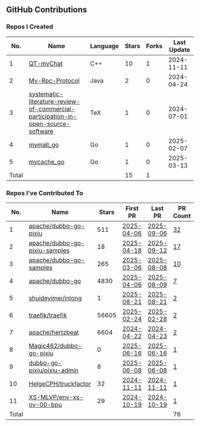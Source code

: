 ## GitHub Contributions

### Repos I Created

<!-- BEGIN:created_repos -->
| No.   | Name                                                                                                                                                                                            | Language | Stars | Forks | Last Update |
|-------|-------------------------------------------------------------------------------------------------------------------------------------------------------------------------------------------------|----------|-------|-------|-------------|
| 1     | [QT-myChat](https://github.com/Alanxtl/QT-myChat)                                                                                                                                               | C++      | 10    | 1     | 2024-11-11  |
| 2     | [My-Rpc-Protocol](https://github.com/Alanxtl/My-Rpc-Protocol)                                                                                                                                   | Java     | 2     | 0     | 2024-04-24  |
| 3     | [systematic-literature-review-of-commercial-participation-in-open-source-software](https://github.com/Alanxtl/systematic-literature-review-of-commercial-participation-in-open-source-software) | TeX      | 1     | 0     | 2024-07-01  |
| 4     | [mymall_go](https://github.com/Alanxtl/mymall_go)                                                                                                                                               | Go       | 1     | 0     | 2025-02-07  |
| 5     | [mycache_go](https://github.com/Alanxtl/mycache_go)                                                                                                                                             | Go       | 1     | 0     | 2025-03-13  |
| Total |                                                                                                                                                                                                 |          | 15    | 1     |             |
<!-- END:created_repos -->

### Repos I've Contributed To

<!-- BEGIN:contributed -->
| No.   | Name                                                                              | Stars | First PR                                                               | Last PR                                                                | PR Count                                                                                |
|-------|-----------------------------------------------------------------------------------|-------|------------------------------------------------------------------------|------------------------------------------------------------------------|-----------------------------------------------------------------------------------------|
| 1     | [apache/dubbo-go-pixiu](https://github.com/apache/dubbo-go-pixiu)                 | 511   | [2025-04-06](https://github.com/apache/dubbo-go-pixiu/pull/657)        | [2025-09-06](https://github.com/apache/dubbo-go-pixiu/pull/752)        | [32](https://github.com/apache/dubbo-go-pixiu/pulls?q=is%3Apr+author%3AAlanxtl)         |
| 2     | [apache/dubbo-go-pixiu-samples](https://github.com/apache/dubbo-go-pixiu-samples) | 18    | [2025-04-18](https://github.com/apache/dubbo-go-pixiu-samples/pull/68) | [2025-09-12](https://github.com/apache/dubbo-go-pixiu-samples/pull/98) | [17](https://github.com/apache/dubbo-go-pixiu-samples/pulls?q=is%3Apr+author%3AAlanxtl) |
| 3     | [apache/dubbo-go-samples](https://github.com/apache/dubbo-go-samples)             | 265   | [2025-03-06](https://github.com/apache/dubbo-go-samples/pull/802)      | [2025-08-08](https://github.com/apache/dubbo-go-samples/pull/885)      | [10](https://github.com/apache/dubbo-go-samples/pulls?q=is%3Apr+author%3AAlanxtl)       |
| 4     | [apache/dubbo-go](https://github.com/apache/dubbo-go)                             | 4830  | [2025-04-06](https://github.com/apache/dubbo-go/pull/2824)             | [2025-08-09](https://github.com/apache/dubbo-go/pull/2969)             | [7](https://github.com/apache/dubbo-go/pulls?q=is%3Apr+author%3AAlanxtl)                |
| 5     | [shuideyimei/inlong](https://github.com/shuideyimei/inlong)                       | 1     | [2025-08-21](https://github.com/shuideyimei/inlong/pull/1)             | [2025-08-21](https://github.com/shuideyimei/inlong/pull/2)             | [2](https://github.com/shuideyimei/inlong/pulls?q=is%3Apr+author%3AAlanxtl)             |
| 6     | [traefik/traefik](https://github.com/traefik/traefik)                             | 56605 | [2025-02-24](https://github.com/traefik/traefik/pull/11562)            | [2025-02-28](https://github.com/traefik/traefik/pull/11577)            | [2](https://github.com/traefik/traefik/pulls?q=is%3Apr+author%3AAlanxtl)                |
| 7     | [apache/hertzbeat](https://github.com/apache/hertzbeat)                           | 6604  | [2024-04-22](https://github.com/apache/hertzbeat/pull/1813)            | [2024-04-23](https://github.com/apache/hertzbeat/pull/1823)            | [2](https://github.com/apache/hertzbeat/pulls?q=is%3Apr+author%3AAlanxtl)               |
| 8     | [Magic462/dubbo-go-pixiu](https://github.com/Magic462/dubbo-go-pixiu)             | 0     | [2025-06-16](https://github.com/Magic462/dubbo-go-pixiu/pull/1)        | [2025-06-16](https://github.com/Magic462/dubbo-go-pixiu/pull/1)        | [1](https://github.com/Magic462/dubbo-go-pixiu/pulls?q=is%3Apr+author%3AAlanxtl)        |
| 9     | [dubbo-go-pixiu/pixiu-admin](https://github.com/dubbo-go-pixiu/pixiu-admin)       | 8     | [2025-06-08](https://github.com/dubbo-go-pixiu/pixiu-admin/pull/7)     | [2025-06-08](https://github.com/dubbo-go-pixiu/pixiu-admin/pull/7)     | [1](https://github.com/dubbo-go-pixiu/pixiu-admin/pulls?q=is%3Apr+author%3AAlanxtl)     |
| 10    | [HelgeCPH/truckfactor](https://github.com/HelgeCPH/truckfactor)                   | 32    | [2024-11-11](https://github.com/HelgeCPH/truckfactor/pull/2)           | [2024-11-11](https://github.com/HelgeCPH/truckfactor/pull/2)           | [1](https://github.com/HelgeCPH/truckfactor/pulls?q=is%3Apr+author%3AAlanxtl)           |
| 11    | [XS-MLVP/env-xs-ov-00-bpu](https://github.com/XS-MLVP/env-xs-ov-00-bpu)           | 29    | [2024-10-19](https://github.com/XS-MLVP/env-xs-ov-00-bpu/pull/5)       | [2024-10-19](https://github.com/XS-MLVP/env-xs-ov-00-bpu/pull/5)       | [1](https://github.com/XS-MLVP/env-xs-ov-00-bpu/pulls?q=is%3Apr+author%3AAlanxtl)       |
| Total |                                                                                   |       |                                                                        |                                                                        | 76                                                                                      |
<!-- END:contributed -->
